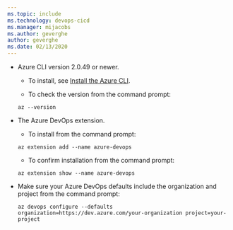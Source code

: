 ```yaml
---
ms.topic: include
ms.technology: devops-cicd
ms.manager: mijacobs
ms.author: geverghe
author: geverghe
ms.date: 02/13/2020
---
```


* Azure CLI version 2.0.49 or newer.

  * To install, see [Install the Azure CLI](https://docs.microsoft.com/cli/azure/install-azure-cli).

  * To check the version from the command prompt:

  ```
  az --version
  ```

* The Azure DevOps extension.

  * To install from the command prompt:

  ```
  az extension add --name azure-devops
  ```

  * To confirm installation from the command prompt:

  ```
  az extension show --name azure-devops
  ```

* Make sure your Azure DevOps defaults include the organization and project from the command prompt:

  ```
  az devops configure --defaults organization=https://dev.azure.com/your-organization project=your-project
  ```

